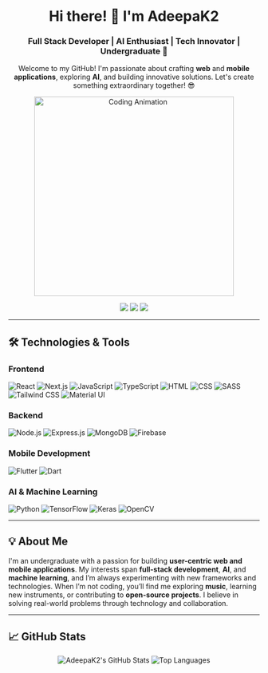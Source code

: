 <div align="center">
  <h1>Hi there! 👋 I'm <strong>AdeepaK2</strong></h1>
  <h3>Full Stack Developer | AI Enthusiast | Tech Innovator | Undergraduate 🚀</h3>
  <p>Welcome to my GitHub! I'm passionate about crafting <strong>web</strong> and <strong>mobile applications</strong>, exploring <strong>AI</strong>, and building innovative solutions. Let's create something extraordinary together! 😎</p>

  <img src="https://media.giphy.com/media/qgQUggAC3Pfv687qPC/giphy.gif" alt="Coding Animation" width="400"/>

  <p>
    <a href="https://www.linkedin.com/in/adeepakularathna/"><img src="https://img.shields.io/badge/LinkedIn-Connect-blue?style=flat-square&logo=linkedin"/></a>
    <a href="mailto:kularathnaggas@gmail.com"><img src="https://img.shields.io/badge/Email-Contact-red?style=flat-square&logo=gmail"/></a>
    <a href="https://adeepa.tech"><img src="https://img.shields.io/badge/Website-Visit-green?style=flat-square&logo=firefox"/></a>
  </p>
</div>

---

## 🛠️ Technologies & Tools

### Frontend
![React](https://img.shields.io/badge/-React-61DAFB?style=flat-square&logo=react) 
![Next.js](https://img.shields.io/badge/-Next.js-000000?style=flat-square&logo=next.js) 
![JavaScript](https://img.shields.io/badge/-JavaScript-F7DF1E?style=flat-square&logo=javascript) 
![TypeScript](https://img.shields.io/badge/-TypeScript-3178C6?style=flat-square&logo=typescript) 
![HTML](https://img.shields.io/badge/-HTML-E34F26?style=flat-square&logo=html5) 
![CSS](https://img.shields.io/badge/-CSS-1572B6?style=flat-square&logo=css3) 
![SASS](https://img.shields.io/badge/-SASS-CC6699?style=flat-square&logo=sass) 
![Tailwind CSS](https://img.shields.io/badge/-Tailwind_CSS-38B2AC?style=flat-square&logo=tailwind-css) 
![Material UI](https://img.shields.io/badge/-Material_UI-0081CB?style=flat-square&logo=material-ui)

### Backend
![Node.js](https://img.shields.io/badge/-Node.js-339933?style=flat-square&logo=node.js) 
![Express.js](https://img.shields.io/badge/-Express.js-000000?style=flat-square&logo=express) 
![MongoDB](https://img.shields.io/badge/-MongoDB-47A248?style=flat-square&logo=mongodb) 
![Firebase](https://img.shields.io/badge/-Firebase-FFCA28?style=flat-square&logo=firebase)

### Mobile Development
![Flutter](https://img.shields.io/badge/-Flutter-02569B?style=flat-square&logo=flutter) 
![Dart](https://img.shields.io/badge/-Dart-0175C2?style=flat-square&logo=dart)

### AI & Machine Learning
![Python](https://img.shields.io/badge/-Python-3776AB?style=flat-square&logo=python) 
![TensorFlow](https://img.shields.io/badge/-TensorFlow-FF6F00?style=flat-square&logo=tensorflow) 
![Keras](https://img.shields.io/badge/-Keras-D00000?style=flat-square&logo=keras) 
![OpenCV](https://img.shields.io/badge/-OpenCV-5C3EE8?style=flat-square&logo=opencv)

---

## 💡 About Me

I'm an undergraduate with a passion for building **user-centric web and mobile applications**. My interests span **full-stack development**, **AI**, and **machine learning**, and I’m always experimenting with new frameworks and technologies. When I’m not coding, you’ll find me exploring **music**, learning new instruments, or contributing to **open-source projects**. I believe in solving real-world problems through technology and collaboration.

---

## 📈 GitHub Stats

<div align="center">
  <img src="https://github-readme-stats.vercel.app/api?username=AdeepaK2&show_icons=true&count_private=true&theme=radical&hide=prs" alt="AdeepaK2's GitHub Stats" />
  <img src="https://github-readme-stats.vercel.app/api/top-langs/?username=AdeepaK2&langs_count=10&layout=compact&theme=radical" alt="Top Languages" />
</div>



